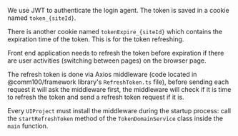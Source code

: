 We use JWT to authenticate the login agent. The token is saved in a cookie named `token_{siteId}`.

There is another cookie named `tokenExpire_{siteId}` which contains the expiration time of the token. This is for the token refreshing.

Front end application needs to refresh the token before expiration if there are user activities (switching between pages) on the browser page. 

The refresh token is done via Axios middleware (code located in @comm100/framework library's `RefreshToken.ts` file), before sending each request it will ask the middleware first, the middleware will check if it is time to refresh the token and send a refresh token request if it is. 

Every `UIProject` must install the middleware during the startup process: call the `startRefreshToken` method of the `TokenDomainService` class inside the `main` function.




